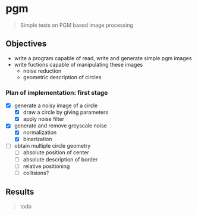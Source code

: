 # pgm
> Simple tests on PGM based image processing

## Objectives

* write a program capable of read, write and generate simple pgm images
* write fuctions capable of manipulating these images
  * noise reduction
  * geometric description of circles

### Plan of implementation: first stage
  - [x] generate a noisy image of a circle
    - [x] draw a circle by giving parameters
    - [x] apply noise filter
  - [x] generate and remove greyscale noise
    - [x] normalization
    - [x] binarization
  - [ ] obtain multiple circle geometry
    - [ ] absolute position of center
    - [ ] absolute description of border
    - [ ] relative positioning
    - [ ] collisions?

## Results
  
  > todo
